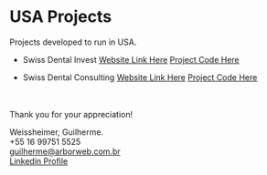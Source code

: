 # USA Projects

Projects developed to run in USA.<br />

* Swiss Dental Invest
[Website Link Here](https://swissdentalinvest.com)
[Project Code Here](https://github.com/gsweissheimer/portfolio/tree/master/USA/Swiss%20Dental%20Invest)

* Swiss Dental Consulting
[Website Link Here](https://swissdentaconsulting.com)
[Project Code Here](https://github.com/gsweissheimer/portfolio/tree/master/USA/Swiss%20Dental%20Consulting)

<br /><br />Thank you for your appreciation!

Weissheimer, Guilherme.<br />
+55 16 99751 5525<br />
guilherme@arborweb.com.br<br />
[Linkedin Profile](https://www.linkedin.com/in/guilherme-weissheimer-400868131/?locale=en_US)